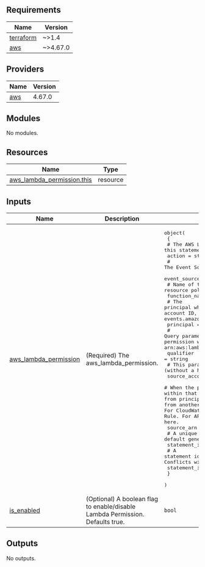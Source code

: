 <!-- BEGIN_TF_DOCS -->
## Requirements

| Name | Version |
|------|---------|
| <a name="requirement_terraform"></a> [terraform](#requirement\_terraform) | ~>1.4 |
| <a name="requirement_aws"></a> [aws](#requirement\_aws) | ~>4.67.0 |

## Providers

| Name | Version |
|------|---------|
| <a name="provider_aws"></a> [aws](#provider\_aws) | 4.67.0 |

## Modules

No modules.

## Resources

| Name | Type |
|------|------|
| [aws_lambda_permission.this](https://registry.terraform.io/providers/hashicorp/aws/latest/docs/resources/lambda_permission) | resource |

## Inputs

| Name | Description | Type | Default | Required |
|------|-------------|------|---------|:--------:|
| <a name="input_aws_lambda_permission"></a> [aws\_lambda\_permission](#input\_aws\_lambda\_permission) | (Required) The aws\_lambda\_permission. | <pre>object(<br>    {<br>      # The AWS Lambda action you want to allow in this statement. (e.g. lambda:InvokeFunction)<br>      action = string<br>      # The Event Source Token to validate. Used with Alexa Skills.<br>      event_source_token = string<br>      # Name of the Lambda function whose resource policy you are updating<br>      function_name = string<br>      # The principal who is getting this permission. e.g. s3.amazonaws.com, an AWS account ID, or any valid AWS service principal such as events.amazonaws.com or sns.amazonaws.com.<br>      principal = string<br>      # Query parameter to specify function version or alias name. The permission will then apply to the specific qualified ARN. e.g. arn:aws:lambda:aws-region:acct-id:function:function-name:2<br>      qualifier = string<br>      # This parameter is used for S3 and SES. The AWS account ID (without a hyphen) of the source owner.<br>      source_account = string<br>      # When the principal is an AWS service, the ARN of the specific resource within that service to grant permission to. Without this, any resource from principal will be granted permission – even if that resource is from another account. For S3, this should be the ARN of the S3 Bucket. For CloudWatch Events, this should be the ARN of the CloudWatch Events Rule. For API Gateway, this should be the ARN of the API, as described here.<br>      source_arn = string<br>      # A unique statement identifier. By default generated by Terraform.<br>      statement_id = string<br>      # A statement identifier prefix. Terraform will generate a unique suffix. Conflicts with statement_id.<br>      statement_id_prefix = string<br>    }<br>  )</pre> | n/a | yes |
| <a name="input_is_enabled"></a> [is\_enabled](#input\_is\_enabled) | (Optional) A boolean flag to enable/disable Lambda Permission. Defaults true. | `bool` | `true` | no |

## Outputs

No outputs.
<!-- END_TF_DOCS -->
